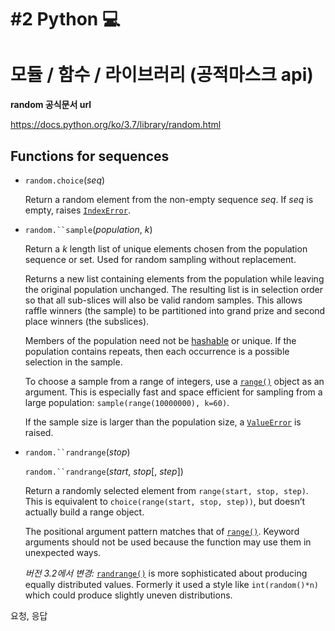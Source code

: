 # #2 Python :computer:

# 모듈 / 함수 / 라이브러리 (공적마스크 api)

**random 공식문서 url**

https://docs.python.org/ko/3.7/library/random.html



## Functions for sequences

- `random.choice`(*seq*)

  Return a random element from the non-empty sequence *seq*. If *seq* is empty, raises [`IndexError`](https://docs.python.org/ko/3.7/library/exceptions.html#IndexError).

- `random.``sample`(*population*, *k*)

  Return a *k* length list of unique elements chosen from the population sequence or set. Used for random sampling without replacement.

  Returns a new list containing elements from the population while leaving the original population unchanged. The resulting list is in selection order so that all sub-slices will also be valid random samples. This allows raffle winners (the sample) to be partitioned into grand prize and second place winners (the subslices).

  Members of the population need not be [hashable](https://docs.python.org/ko/3.7/glossary.html#term-hashable) or unique. If the population contains repeats, then each occurrence is a possible selection in the sample.

  To choose a sample from a range of integers, use a [`range()`](https://docs.python.org/ko/3.7/library/stdtypes.html#range) object as an argument. This is especially fast and space efficient for sampling from a large population: `sample(range(10000000), k=60)`.

  If the sample size is larger than the population size, a [`ValueError`](https://docs.python.org/ko/3.7/library/exceptions.html#ValueError) is raised.

- `random.``randrange`(*stop*)

  `random.``randrange`(*start*, *stop*[, *step*])

  Return a randomly selected element from `range(start, stop, step)`. This is equivalent to `choice(range(start, stop, step))`, but doesn’t actually build a range object.

  The positional argument pattern matches that of [`range()`](https://docs.python.org/ko/3.7/library/stdtypes.html#range). Keyword arguments should not be used because the function may use them in unexpected ways.

  *버전 3.2에서 변경:* [`randrange()`](https://docs.python.org/ko/3.7/library/random.html#random.randrange) is more sophisticated about producing equally distributed values. Formerly it used a style like `int(random()*n)` which could produce slightly uneven distributions.







요청, 응답
